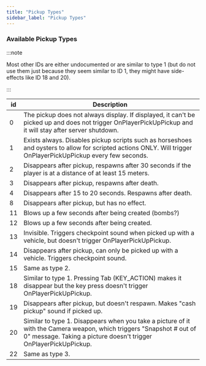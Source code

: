 ```yaml
---
title: "Pickup Types"
sidebar_label: "Pickup Types"
---
```


### Available Pickup Types

:::note

Most other IDs are either undocumented or are similar to type 1 (but do not use them just because they seem similar to ID 1, they might have side-effects like ID 18 and 20).

:::

| id  | Description                                                                                                                                                                              |
| --- | ---------------------------------------------------------------------------------------------------------------------------------------------------------------------------------------- |
| 0   | The pickup does not always display. If displayed, it can't be picked up and does not trigger OnPlayerPickUpPickup and it will stay after server shutdown.                                |
| 1   | Exists always. Disables pickup scripts such as horseshoes and oysters to allow for scripted actions ONLY. Will trigger OnPlayerPickUpPickup every few seconds.                           |
| 2   | Disappears after pickup, respawns after 30 seconds if the player is at a distance of at least 15 meters.                                                                                 |
| 3   | Disappears after pickup, respawns after death.                                                                                                                                           |
| 4   | Disappears after 15 to 20 seconds. Respawns after death.                                                                                                                                 |
| 8   | Disappears after pickup, but has no effect.                                                                                                                                              |
| 11  | Blows up a few seconds after being created (bombs?)                                                                                                                                      |
| 12  | Blows up a few seconds after being created.                                                                                                                                              |
| 13  | Invisible. Triggers checkpoint sound when picked up with a vehicle, but doesn't trigger OnPlayerPickUpPickup.                                                                            |
| 14  | Disappears after pickup, can only be picked up with a vehicle. Triggers checkpoint sound.                                                                                                |
| 15  | Same as type 2.                                                                                                                                                                          |
| 18  | Similar to type 1. Pressing Tab (KEY_ACTION) makes it disappear but the key press doesn't trigger OnPlayerPickUpPickup.                                                                  |
| 19  | Disappears after pickup, but doesn't respawn. Makes "cash pickup" sound if picked up.                                                                                                    |
| 20  | Similar to type 1. Disappears when you take a picture of it with the Camera weapon, which triggers "Snapshot # out of 0" message. Taking a picture doesn't trigger OnPlayerPickUpPickup. |
| 22  | Same as type 3.                                                                                                                                                                          |
